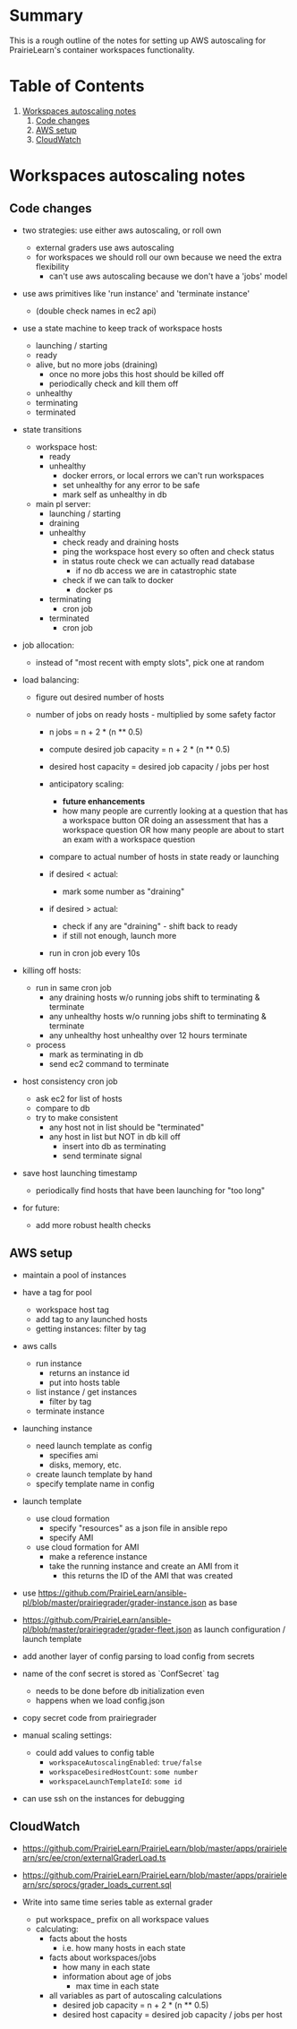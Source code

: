 # Summary

This is a rough outline of the notes for setting up AWS autoscaling for PrairieLearn's container workspaces functionality.

<!-- This was auto-converted to markdown from org mode, which is why you might see some strange links -->

# Table of Contents

1.  [Workspaces autoscaling notes](#org0a4f21f)
    1.  [Code changes](#org4b4bf2c)
    2.  [AWS setup](#org874aef4)
    3.  [CloudWatch](#org3bd0531)

<a id="org0a4f21f"></a>

# Workspaces autoscaling notes

<a id="org4b4bf2c"></a>

## Code changes

- two strategies: use either aws autoscaling, or roll own

  - external graders use aws autoscaling
  - for workspaces we should roll our own because we need the extra flexibility
    - can't use aws autoscaling because we don't have a 'jobs' model

- use aws primitives like 'run instance' and 'terminate instance'

  - (double check names in ec2 api)

- use a state machine to keep track of workspace hosts

  - launching / starting
  - ready
  - alive, but no more jobs (draining)
    - once no more jobs this host should be killed off
    - periodically check and kill them off
  - unhealthy
  - terminating
  - terminated

- state transitions

  - workspace host:
    - ready
    - unhealthy
      - docker errors, or local errors we can't run workspaces
      - set unhealthy for any error to be safe
      - mark self as unhealthy in db
  - main pl server:
    - launching / starting
    - draining
    - unhealthy
      - check ready and draining hosts
      - ping the workspace host every so often and check status
      - in status route check we can actually read database
        - if no db access we are in catastrophic state
      - check if we can talk to docker
        - docker ps
    - terminating
      - cron job
    - terminated
      - cron job

- job allocation:

  - instead of "most recent with empty slots", pick one at random

- load balancing:

  - figure out desired number of hosts

  - number of jobs on ready hosts - multiplied by some safety factor

    - n jobs = n + 2 \* (n \*\* 0.5)

    - compute desired job capacity = n + 2 \* (n \*\* 0.5)
    - desired host capacity = desired job capacity / jobs per host
    - anticipatory scaling:

      - **future enhancements**
      - how many people are currently looking at a question that has a workspace button OR
        doing an assessment that has a workspace question OR
        how many people are about to start an exam with a workspace question

    - compare to actual number of hosts in state ready or launching
    - if desired < actual:
      - mark some number as "draining"
    - if desired > actual:
      - check if any are "draining" - shift back to ready
      - if still not enough, launch more
    - run in cron job every 10s

- killing off hosts:

  - run in same cron job
    - any draining hosts w/o running jobs shift to terminating & terminate
    - any unhealthy hosts w/o running jobs shift to terminating & terminate
    - any unhealthy host unhealthy over 12 hours terminate
  - process
    - mark as terminating in db
    - send ec2 command to terminate

- host consistency cron job

  - ask ec2 for list of hosts
  - compare to db
  - try to make consistent
    - any host not in list should be "terminated"
    - any host in list but NOT in db kill off
      - insert into db as terminating
      - send terminate signal

- save host launching timestamp

  - periodically find hosts that have been launching for "too long"

- for future:
  - add more robust health checks

<a id="org874aef4"></a>

## AWS setup

- maintain a pool of instances
- have a tag for pool

  - workspace host tag
  - add tag to any launched hosts
  - getting instances: filter by tag

- aws calls

  - run instance
    - returns an instance id
    - put into hosts table
  - list instance / get instances
    - filter by tag
  - terminate instance

- launching instance

  - need launch template as config
    - specifies ami
    - disks, memory, etc.
  - create launch template by hand
  - specify template name in config

- launch template

  - use cloud formation
    - specify "resources" as a json file in ansible repo
    - specify AMI
  - use cloud formation for AMI
    - make a reference instance
    - take the running instance and create an AMI from it
      - this returns the ID of the AMI that was created

- use <https://github.com/PrairieLearn/ansible-pl/blob/master/prairiegrader/grader-instance.json> as base
- <https://github.com/PrairieLearn/ansible-pl/blob/master/prairiegrader/grader-fleet.json> as launch configuration / launch template
- add another layer of config parsing to load config from secrets
- name of the conf secret is stored as \`ConfSecret\` tag
  - needs to be done before db initialization even
  - happens when we load config.json
- copy secret code from prairiegrader

- manual scaling settings:

  - could add values to config table
    - `workspaceAutoscalingEnabled`: `true/false`
    - `workspaceDesiredHostCount`: `some number`
    - `workspaceLaunchTemplateId`: `some id`

- can use ssh on the instances for debugging

<a id="org3bd0531"></a>

## CloudWatch

- <https://github.com/PrairieLearn/PrairieLearn/blob/master/apps/prairielearn/src/ee/cron/externalGraderLoad.ts>
- <https://github.com/PrairieLearn/PrairieLearn/blob/master/apps/prairielearn/src/sprocs/grader_loads_current.sql>

- Write into same time series table as external grader
  - put workspace\_ prefix on all workspace values
  - calculating:
    - facts about the hosts
      - i.e. how many hosts in each state
    - facts about workspaces/jobs
      - how many in each state
      - information about age of jobs
        - max time in each state
    - all variables as part of autoscaling calculations
      - desired job capacity = n + 2 \* (n \*\* 0.5)
      - desired host capacity = desired job capacity / jobs per host
